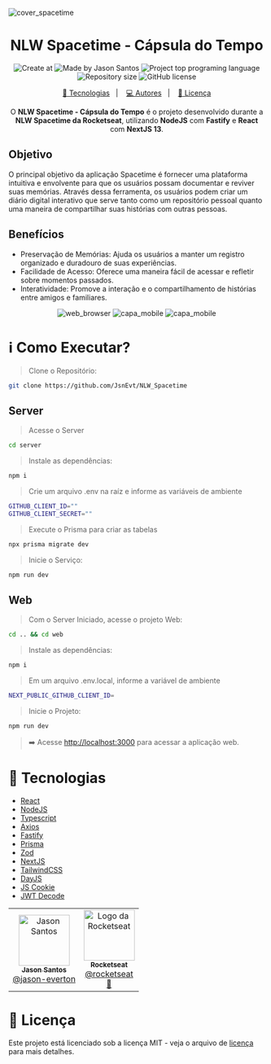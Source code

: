<p>
<img src=./imgs/cover.png alt="cover_spacetime">
</p>

<h1 align="center">
   NLW Spacetime - Cápsula do Tempo
</h1>

<p align="center">
  <img alt="Create at" src="https://img.shields.io/github/created-at/jsnevt/nlw_spacetime">
  <img alt="Made by Jason Santos" src="https://img.shields.io/badge/made%20by-Jason Santos-%20?color=6c4ad0">
  <img alt="Project top programing language" src="https://img.shields.io/github/languages/top/JsnEvt/NLW_Spacetime">
  <img alt="Repository size" src="https://img.shields.io/github/repo-size/jsnevt/nlw_spacetime">
  <img alt="GitHub license" src="https://img.shields.io/github/license/JsnEvt/NLW_Spacetime">
</p>

<p align="center">
  <a href="#rocket-tecnologias">🚀 Tecnologias</a>&nbsp;&nbsp;&nbsp;|&nbsp;&nbsp;&nbsp;
  <a href="#computer-autores">💻 Autores</a>&nbsp;&nbsp;&nbsp;|&nbsp;&nbsp;&nbsp;
  <a href="#memo-licença">📝 Licença</a>
</p>

<p align="center">
  O <b>NLW Spacetime - Cápsula do Tempo</b> é o projeto desenvolvido durante a <b>NLW Spacetime da Rocketseat</b>, utilizando <b>NodeJS</b> com <b>Fastify</b> e <b>React</b> com <b>NextJS 13</b>.
</p>


## Objetivo
O principal objetivo da aplicação Spacetime é fornecer uma plataforma intuitiva e envolvente para que os usuários possam documentar e reviver suas memórias. Através dessa ferramenta, os usuários podem criar um diário digital interativo que serve tanto como um repositório pessoal quanto uma maneira de compartilhar suas histórias com outras pessoas.

## Benefícios
* Preservação de Memórias: Ajuda os usuários a manter um registro organizado e duradouro de suas experiências.
*  Facilidade de Acesso: Oferece uma maneira fácil de acessar e refletir sobre momentos passados.
*  Interatividade: Promove a interação e o compartilhamento de histórias entre amigos e familiares.


<div align="center">
  <img alt="web_browser" src="https://github.com/JsnEvt/NLW_Spacetime/blob/main/img_rdme/web_browser.png">
  <img alt="capa_mobile" src="https://github.com/JsnEvt/NLW_Spacetime/blob/main/img_rdme/capa_mobile.png">
  <img alt="capa_mobile" src="https://github.com/JsnEvt/NLW_Spacetime/blob/main/img_rdme/adding_photo_msg.png">
</div>


# :information_source: Como Executar?

> Clone o Repositório:

```bash
git clone https://github.com/JsnEvt/NLW_Spacetime
```

## Server

> Acesse o Server

```bash
cd server
```

> Instale as dependências:

```bash
npm i
```

> Crie um arquivo .env na raíz e informe as variáveis de ambiente

```bash
GITHUB_CLIENT_ID=""
GITHUB_CLIENT_SECRET=""
```

> Execute o Prisma para criar as tabelas

```bash
npx prisma migrate dev
```

> Inicie o Serviço:

```bash
npm run dev
```

## Web

> Com o Server Iniciado, acesse o projeto Web:

```bash
cd .. && cd web
```

> Instale as dependências:

```bash
npm i
```

> Em um arquivo .env.local, informe a variável de ambiente
```bash
NEXT_PUBLIC_GITHUB_CLIENT_ID=
```

> Inicie o Projeto:

```bash
npm run dev
```

> ➡️ Acesse [http://localhost:3000](http://localhost:3000) para acessar a aplicação web.



# :rocket: Tecnologias

- [React](https://reactjs.org/)
- [NodeJS](https://nodejs.org/en/)
- [Typescript](https://www.typescriptlang.org/)
- [Axios](https://axios-http.com/ptbr/docs/intro)
- [Fastify](https://www.fastify.io/)
- [Prisma](https://www.prisma.io/)
- [Zod](https://zod.dev/)
- [NextJS](https://nextjs.org/)
- [TailwindCSS](https://tailwindcss.com/)
- [DayJS](https://day.js.org/)
- [JS Cookie](https://github.com/js-cookie/js-cookie)
- [JWT Decode](https://github.com/auth0/jwt-decode#readme)

<table>
  <tr>
    <td align="center">
      <a href="http://github.com/JsnEvt/">
        <img src="https://avatars.githubusercontent.com/u/110934550?v=4" width="100px;" alt="Jason Santos"/>
        <br />
        <sub>
          <b>Jason Santos</b>
        </sub>
       </a>
       <br />
       <a href="https://www.linkedin.com/in/jason-everton/" title="Linkedin">@jason-everton</a>
       <br />
    </td>
    <td align="center">
      <a href="http://github.com/rocketseat/">
        <img src="https://avatars.githubusercontent.com/u/28929274?s=200&v=4" width="100px;" alt="Logo da Rocketseat"/>
        <br />
        <sub>
          <b>Rocketseat</b>
        </sub>
       </a>
       <br />
       <a href="http://github.com/rocketseat/" title="Linkedin">@rocketseat</a>
       <br />
       <a href="https://github.com/tavareshenrique/go-barber-web-ts/commits?author=tavareshenrique" title="Education Platform">🚀</a>
    </td>
  </tr>
</table>



# :memo: Licença

Este projeto está licenciado sob a licença MIT - veja o arquivo de [licença](./LICENSE) para mais detalhes.
